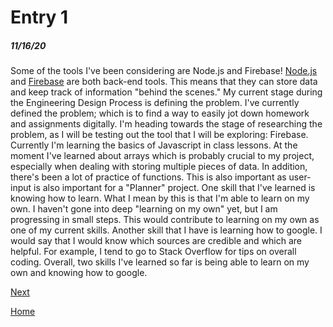 # Entry 1
##### 11/16/20

Some of the tools I've been considering are Node.js and Firebase!
[Node.js](https://nodejs.org/en/) and [Firebase](https://firebase.google.com/) are both back-end tools.
This means that they can store data and keep track of information "behind the scenes."
My current stage during the Engineering Design Process is defining the problem.
I've currently defined the problem; which is to find a way to easily jot down homework and assignments digitally.
I'm heading towards the stage of researching the problem, as I will be testing out the tool that I will be exploring: Firebase.
Currently I'm learning the basics of Javascript in class lessons.
At the moment I've learned about arrays which is probably crucial to my project, especially when dealing with storing multiple pieces of data.
In addition, there's been a lot of practice of functions. This is also important as user-input is also important for a "Planner" project.
One skill that I've learned is knowing how to learn. What I mean by this is that I'm able to learn on my own. I haven't gone into deep
"learning on my own" yet, but I am progressing in small steps. This would contribute to learning on my own as one of my current skills.
Another skill that I have is learning how to google. I would say that I would know which sources are credible and which are helpful.
For example, I tend to go to Stack Overflow for tips on overall coding.
Overall, two skills I've learned so far is being able to learn on my own and knowing how to google.

[Next](entry02.md)

[Home](../README.md)